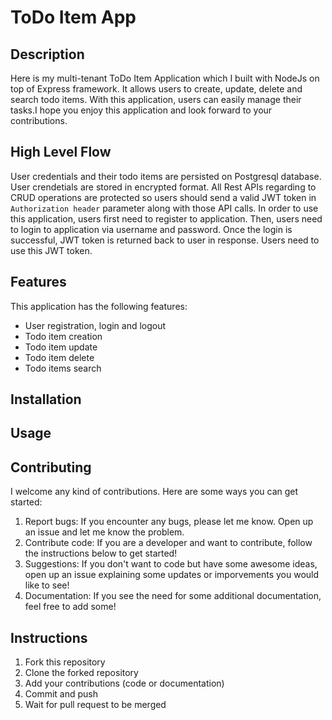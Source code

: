 # ToDo Item App

## Description

Here is my multi-tenant ToDo Item Application which I built with NodeJs on top of Express framework. It allows users to create, update, delete and search todo items. With this application, users can easily manage their tasks.I hope you enjoy this application and look forward to your contributions.

## High Level Flow

User credentials and their todo items are persisted on Postgresql database. User crendetials are stored in encrypted format. All Rest APIs regarding to CRUD operations are protected so users should send a valid JWT token in `Authorization header` parameter along with those API calls. In order to use this application, users first need to register to application. Then, users need to login to application via username and password. Once the login is successful, JWT token is returned back to user in response. Users need to use this JWT token.

## Features

This application has the following features:

-   User registration, login and logout
-   Todo item creation
-   Todo item update
-   Todo item delete
-   Todo items search


## Installation

## Usage

## Contributing

I welcome any kind of contributions. Here are some ways you can get started:

1. Report bugs: If you encounter any bugs, please let me know. Open up an issue and let me know the problem.
2. Contribute code: If you are a developer and want to contribute, follow the instructions below to get started!
3. Suggestions: If you don't want to code but have some awesome ideas, open up an issue explaining some updates or imporvements you would like to see!
4. Documentation: If you see the need for some additional documentation, feel free to add some!

## Instructions

1. Fork this repository
2. Clone the forked repository
3. Add your contributions (code or documentation)
4. Commit and push
5. Wait for pull request to be merged
